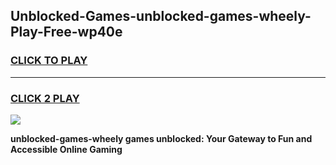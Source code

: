 
## Unblocked-Games-unblocked-games-wheely-Play-Free-wp40e
<h3>
<a href="https://premium76.site?title=unblocked-games-wheely&ref=21A">CLICK TO PLAY</a></h3>
<hr>

<h3>
<a href="https://premium76.site?title=unblocked-games-wheely&ref=21A">CLICK 2 PLAY</a>
  
</h3>

<a href="https://premium76.site?title=unblocked-games-wheely&ref=21A"><img src="https://clearcache.store/games.png"></a>


**unblocked-games-wheely games unblocked: Your Gateway to Fun and Accessible Online Gaming**
